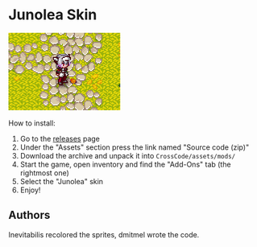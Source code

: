 # Junolea Skin

![screenshot](./screenshot.png)

How to install:

1. Go to the [releases](https://github.com/Inevitabilis/CC-Junolea/releases/latest) page
2. Under the "Assets" section press the link named "Source code (zip)"
3. Download the archive and unpack it into `CrossCode/assets/mods/`
4. Start the game, open inventory and find the "Add-Ons" tab (the rightmost one)
5. Select the "Junolea" skin
6. Enjoy!

## Authors

Inevitabilis recolored the sprites, dmitmel wrote the code.
